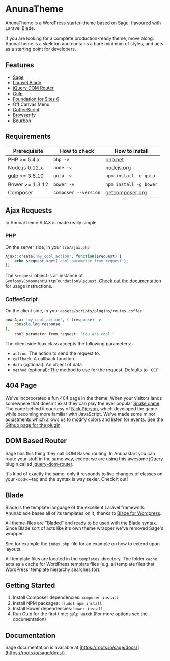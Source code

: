 # AnunaTheme

AnunaTheme is a WordPress starter-theme based on Sage, flavoured with Laravel Blade.

If you are looking for a complete production-ready theme, move along. AnunaTheme is a skeleton and contains a bare minimum of styles, and acts as a starting point for developers.

## Features

* [Sage](https://github.com/roots/sage)
* [Laravel Blade](http://laravel.com/docs/blade)
* [jQuery DOM Router](https://github.com/tormjens/jquery-dom-router)
* [Gulp](http://gulpjs.com)
* [Foundation for Sites 6](http://foundation.zurb.com/sites/docs/)
* Off Canvas Menu
* [CoffeeScript](http://coffeescript.org/)
* [Browserify](http://browserify.org/)
* [Bourbon](http://bourbon.io/)

## Requirements


| Prerequisite    | How to check         | How to install
| --------------- | -------------------- | ------------- |
| PHP   >= 5.4.x  | `php -v`             | [php.net](http://php.net/manual/en/install.php) |
| Node.js 0.12.x  | `node -v`            | [nodejs.org](http://nodejs.org/) |
| gulp  >= 3.8.10 | `gulp -v`            | `npm install -g gulp` |
| Bower >= 1.3.12 | `bower -v`           | `npm install -g bower` |
| Composer        | `composer --version` | [getcomposer.org](http://getcomposer.org) |

## Ajax Requests

In AnunaTheme AJAX is made really simple.

### PHP

On the server side, in your `lib/ajax.php`
```php
Ajax::create('my_cool_action', function($request) {
	echo $request->get('cool_parameter_from_request');
});
```

The `$request` object is an instance of `Symfony\Component\HttpFoundation\Request`. [Check out the documentation](http://symfony.com/doc/current/components/http_foundation/introduction.html#accessing-request-data) for usage instructions.

### CoffeeScript

On the client side, in your `assets/scripts/plugins/routes.coffee`:
```coffee
new Ajax 'my_cool_action', ( (response) ->
	console.log response
),
	cool_parameter_from_request: 'You are cool!'
```

The client side Ajax class accepts the following parameters:
* `action`: The action to send the request to.
* `callback`: A callback function.
* `data` (optional): An object of data
* `method` (optional): The method to use for the request. Defaults to `'GET'`

## 404 Page

We've incorporated a fun 404 page in the theme. When your visitors lands somewhere that doesn't exist they can play the ever popular [Snake game](https://github.com/ncpierson/Snake). The code behind it courtesy of [Nick Pierson](http://nickpierson.me), which developed the game while becoming more familiar with JavaScript. We've made some minor adjustments which allows us to modify colors and listen for events. See [the Github page for the plugin](https://github.com/tormjens/jquery-snake).

## DOM Based Router

Sage has this thing they call DOM Based routing. In Anunastart you can route your stuff in the same way, except we are using this awesome jQuery-plugin called [jquery-dom-router](https://github.com/tormjens/jquery-dom-router).

It's kind of exactly the same, only it responds to live changes of classes on your `<body>`-tag and the syntax is way sexier. Check it out!

## Blade

Blade is the template language of the excellent Laravel framework. Anunablade bases all of its templates on it, thanks to [Blade for Wordpress](https://github.com/tormjens/wp-blade).

All theme-files are "Bladed" and ready to be used with the Blade syntax. Since Blade sort of acts like it's own theme wrapper we've removed Sage's wrapper.

See for example the `index.php`-file for an example on how to extend upon layouts.

All template files are located in the `templates`-directory. The folder `cache` acts as a cache for WordPress template files (e.g. all template files that WordPress' template hierarchy searches for).

## Getting Started

1. Install Composer dependencies: `composer install`
2. Install NPM packages: `[sudo] npm install`
3. Install Bower dependencies: `bower install`
4. Run Gulp for the first time: `gulp watch` (For more options see the documentation)

## Documentation

Sage documentation is available at [https://roots.io/sage/docs/](https://roots.io/sage/docs/).

